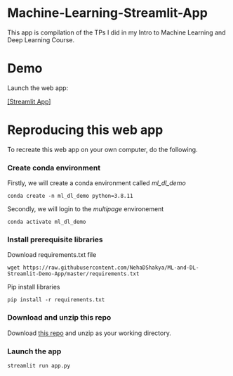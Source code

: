 # Machine-Learning-Streamlit-App

This app is compilation of the TPs I did in my Intro to Machine Learning and Deep Learning Course.

# Demo

Launch the web app:

[[Streamlit App]](https://ml-and-dl-streamlit-demo-app.herokuapp.com/y)


# Reproducing this web app
To recreate this web app on your own computer, do the following.

### Create conda environment
Firstly, we will create a conda environment called *ml_dl_demo*
```
conda create -n ml_dl_demo python=3.8.11
```
Secondly, we will login to the *multipage* environement
```
conda activate ml_dl_demo
```
### Install prerequisite libraries

Download requirements.txt file

```
wget https://raw.githubusercontent.com/NehaDShakya/ML-and-DL-Streamlit-Demo-App/master/requirements.txt

```

Pip install libraries
```
pip install -r requirements.txt
```

### Download and unzip this repo

Download [this repo](https://github.com/NehaDShakya/ML-and-DL-Streamlit-Demo-App/archive/refs/heads/master.zip) and unzip as your working directory.

###  Launch the app

```
streamlit run app.py
```
